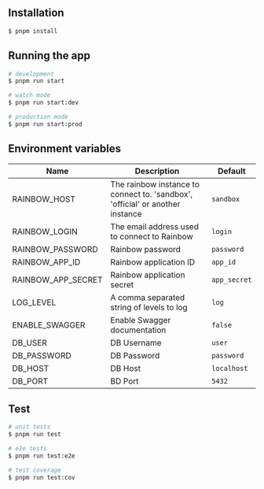 ## Installation

```bash
$ pnpm install
```

## Running the app

```bash
# development
$ pnpm run start

# watch mode
$ pnpm run start:dev

# production mode
$ pnpm run start:prod
```

## Environment variables

| Name               | Description                                                                   | Default      |
|--------------------|-------------------------------------------------------------------------------|--------------|
| RAINBOW_HOST       | The rainbow instance to connect to. 'sandbox', 'official' or another instance | `sandbox`    |
| RAINBOW_LOGIN      | The email address used to connect to Rainbow                                  | `login`      |
| RAINBOW_PASSWORD   | Rainbow password                                                              | `password`   |
| RAINBOW_APP_ID     | Rainbow application ID                                                        | `app_id`     |
| RAINBOW_APP_SECRET | Rainbow application secret                                                    | `app_secret` |
| LOG_LEVEL          | A comma separated string of levels to log                                     | `log`        |
| ENABLE_SWAGGER     | Enable Swagger documentation                                                  | `false`      |
| DB_USER            | DB Username                                                    | `user`     |
| DB_PASSWORD        | DB Password                                                 | `password` |
| DB_HOST            | DB Host                                    | `localhost`        |
| DB_PORT            | BD Port                                                  | `5432`      |


## Test

```bash
# unit tests
$ pnpm run test

# e2e tests
$ pnpm run test:e2e

# test coverage
$ pnpm run test:cov
```
